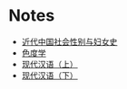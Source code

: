 # Notes

- [近代中国社会性别与妇女史](chinese-gender-history.md)
- [色度学](colorimetry.md)
- [现代汉语（上）](modern-chinese-i.md)
- [现代汉语（下）](modern-chinese-ii.md)

